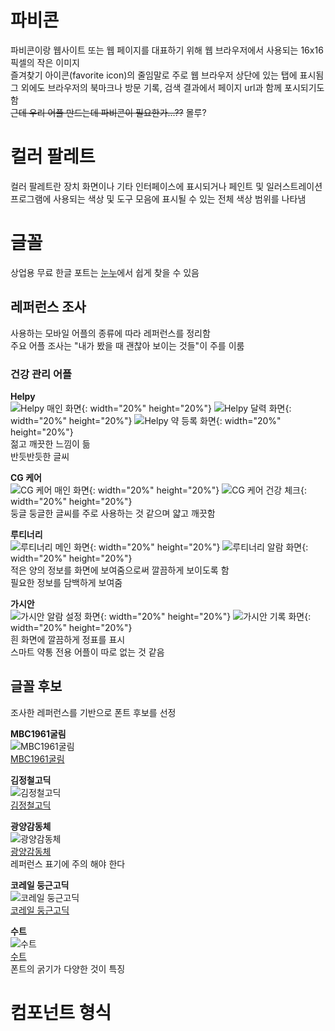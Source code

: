 # 파비콘  
파비콘이랑 웹사이트 또는 웹 페이지를 대표하기 위해 웹 브라우저에서 사용되는 16x16 픽셀의 작은 이미지  
즐겨찾기 아이콘(favorite icon)의 줄임말로 주로 웹 브라우저 상단에 있는 탭에 표시됨  
그 외에도 브라우저의 북마크나 방문 기록, 검색 결과에서 페이지 url과 함께 포시되기도 함  
~~근데 우리 어플 만드는데 파비콘이 필요한가...??~~
몰루?


# 컬러 팔레트  
컬러 팔레트란 장치 화면이나 기타 인터페이스에 표시되거나 페인트 및 일러스트레이션 프로그램에 사용되는 색상 및 도구 모음에 표시될 수 있는 전체 색상 범위를 나타냄   

# 글꼴  
상업용 무료 한글 포트는 [눈누](https://noonnu.cc/)에서 쉽게 찾을 수 있음  

## 레퍼런스 조사  
사용하는 모바일 어플의 종류에 따라 레퍼런스를 정리함  
주요 어플 조사는 "내가 봤을 때 괜찮아 보이는 것들"이 주를 이룸  

### 건강 관리 어플  
**Helpy**  
![Helpy 매인 화면](./Helpy_1.PNG){: width="20%" height="20%"}
![Helpy 달력 화면](./Helpy_2.PNG){: width="20%" height="20%"}
![Helpy 약 등록 화면](./Helpy_3.PNG){: width="20%" height="20%"}    
젊고 깨끗한 느낌이 듦  
반듯반듯한 글씨  

**CG 케어**  
![CG 케어 매인 화면](./CGCare_1.png){: width="20%" height="20%"}
![CG 케어 건강 체크](./CGCare_2.png){: width="20%" height="20%"}    
둥글 둥글한 글씨를 주로 사용하는 것 같으며 얇고 깨끗함  

**루티너리**  
![루티너리 메인 화면](./routinery_1.webp){: width="20%" height="20%"}
![루티너리 알람 화면](./routinery_2.webp){: width="20%" height="20%"}    
적은 양의 정보를 화면에 보여줌으로써 깔끔하게 보이도록 함  
필요한 정보를 담백하게 보여줌  

**가시안**  
![가시안 알람 설정 화면](./gasian_1.webp){: width="20%" height="20%"}
![가시안 기록 화면](./gasian_2.webp){: width="20%" height="20%"}  
흰 화면에 깔끔하게 정표를 표시  
스마트 약통 전용 어플이 따로 없는 것 같음  

## 글꼴 후보  
조사한 레퍼런스를 기반으로 폰트 후보를 선정  

**MBC1961굴림**  
![MBC1961굴림](./MBC1961GulimM.PNG)  
[MBC1961굴림](https://noonnu.cc/font_page/1133)  

**김정철고딕**  
![김정철고딕](./KimjungchulGothic-Bold.PNG)  
[김정철고딕](https://noonnu.cc/font_page/1114)  

**광양감동체**  
![광양감동체](./광양감동체.PNG)  
[광양감동체](https://gwangyang.go.kr/menu.es?mid=a11303090200)  
레퍼런스 표기에 주의 해야 한다  

**코레일 둥근고딕**  
![코레일 둥근고딕](./KorailRoundGothicBold.PNG)  
[코레일 둥근고딕](https://noonnu.cc/font_page/1072)  

**수트**  
![수트](./SUIT-Regular.PNG)  
[수트](https://noonnu.cc/font_page/844)  
폰트의 굵기가 다양한 것이 특징


# 컴포넌트 형식  